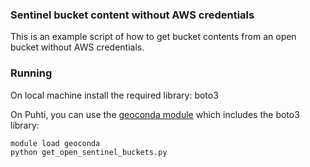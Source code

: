 ### Sentinel bucket content without AWS credentials

This is an example script of how to get bucket contents from an open bucket without AWS credentials.

### Running 

On local machine install the required library: boto3

On Puhti, you can use the [geoconda module](https://docs.csc.fi/apps/geoconda/) which includes the boto3 library:
```
module load geoconda
python get_open_sentinel_buckets.py
```
